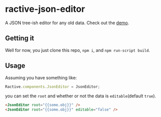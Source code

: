 # ractive-json-editor

A JSON tree-ish editor for any old data. Check out the [demo](https://evschris.github.io/ractive-json-editor).

## Getting it

Well for now, you just clone this repo, `npm i`, and `npm run-script build`.

## Usage

Assuming you have something like:

```js
Ractive.components.JsonEditor = JsonEditor;
```

you can set the `root` and whether or not the data is `editable`(default `true`).

```html
<JsonEditor root="{{some.obj}}" />
<JsonEditor root="{{some.obj}}" editable="false" />
```
